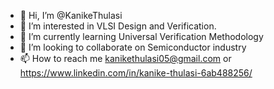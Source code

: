- 👋 Hi, I’m @KanikeThulasi
- 👀 I’m interested in VLSI Design and Verification.
- 🌱 I’m currently learning Universal Verification Methodology
- 💞️ I’m looking to collaborate on Semiconductor industry
- 📫 How to reach me kanikethulasi05@gmail.com or https://www.linkedin.com/in/kanike-thulasi-6ab488256/
  

<!---
KanikeThulasi/KanikeThulasi is a ✨ special ✨ repository because its `README.md` (this file) appears on your GitHub profile.
You can click the Preview link to take a look at your changes.
--->
